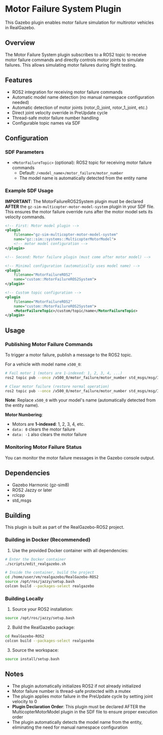 # Motor Failure System Plugin

This Gazebo plugin enables motor failure simulation for multirotor vehicles in RealGazebo.

## Overview

The Motor Failure System plugin subscribes to a ROS2 topic to receive motor failure commands and directly controls motor joints to simulate failures. This allows simulating motor failures during flight testing.

## Features

- ROS2 integration for receiving motor failure commands
- Automatic model name detection (no manual namespace configuration needed)
- Automatic detection of motor joints (rotor_0_joint, rotor_1_joint, etc.)
- Direct joint velocity override in PreUpdate cycle
- Thread-safe motor failure number handling
- Configurable topic names via SDF

## Configuration

### SDF Parameters

- `<MotorFailureTopic>` (optional): ROS2 topic for receiving motor failure commands
  - Default: `/<model_name>/motor_failure/motor_number`
  - The model name is automatically detected from the entity name

### Example SDF Usage

**IMPORTANT**: The MotorFailureROS2System plugin must be declared **AFTER** the `gz-sim-multicopter-motor-model-system` plugin in your SDF file. This ensures the motor failure override runs after the motor model sets its velocity commands.

```xml
<!-- First: Motor model plugin -->
<plugin
    filename="gz-sim-multicopter-motor-model-system"
    name="gz::sim::systems::MulticopterMotorModel">
    <!-- motor model configuration -->
</plugin>

<!-- Second: Motor failure plugin (must come after motor model) -->

<!-- Minimal configuration (automatically uses model name) -->
<plugin
    filename="MotorFailureROS2"
    name="custom::MotorFailureROS2System">
</plugin>

<!-- Custom topic configuration -->
<plugin
    filename="MotorFailureROS2"
    name="custom::MotorFailureROS2System">
    <MotorFailureTopic>/custom/topic/name</MotorFailureTopic>
</plugin>
```

## Usage

### Publishing Motor Failure Commands

To trigger a motor failure, publish a message to the ROS2 topic.

For a vehicle with model name `x500_0`:

```bash
# Fail motor 1 (motors are 1-indexed: 1, 2, 3, 4, ...)
ros2 topic pub --once /x500_0/motor_failure/motor_number std_msgs/msg/Int32 "data: 1"

# Clear motor failure (restore normal operation)
ros2 topic pub --once /x500_0/motor_failure/motor_number std_msgs/msg/Int32 "data: 0"
```

**Note**: Replace `x500_0` with your model's name (automatically detected from the entity name).

**Motor Numbering**:
- Motors are **1-indexed**: 1, 2, 3, 4, etc.
- `data: 0` clears the motor failure
- `data: -1` also clears the motor failure

### Monitoring Motor Failure Status

You can monitor the motor failure messages in the Gazebo console output.

## Dependencies

- Gazebo Harmonic (gz-sim8)
- ROS2 Jazzy or later
- rclcpp
- std_msgs

## Building

This plugin is built as part of the RealGazebo-ROS2 project.

### Building in Docker (Recommended)

1. Use the provided Docker container with all dependencies:
```bash
# Enter the Docker container
./scripts/edit_realgazebo.sh

# Inside the container, build the project
cd /home/user/vm/realgazebo/RealGazebo-ROS2
source /opt/ros/jazzy/setup.bash
colcon build --packages-select realgazebo
```

### Building Locally

1. Source your ROS2 installation:
```bash
source /opt/ros/jazzy/setup.bash
```

2. Build the RealGazebo package:
```bash
cd RealGazebo-ROS2
colcon build --packages-select realgazebo
```

3. Source the workspace:
```bash
source install/setup.bash
```

## Notes

- The plugin automatically initializes ROS2 if not already initialized
- Motor failure number is thread-safe protected with a mutex
- The plugin applies motor failure in the PreUpdate cycle by setting joint velocity to 0
- **Plugin Declaration Order**: This plugin must be declared AFTER the MulticopterMotorModel plugin in the SDF file to ensure proper execution order
- The plugin automatically detects the model name from the entity, eliminating the need for manual namespace configuration
